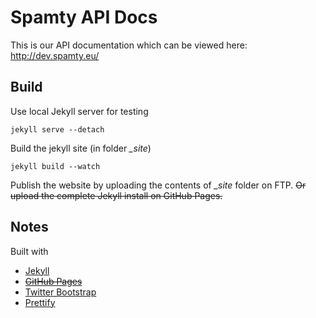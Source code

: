 # Spamty API Docs

This is our API documentation which can be viewed here: http://dev.spamty.eu/

## Build

Use local Jekyll server for testing
	
    jekyll serve --detach

Build the jekyll site (in folder *_site*)
	
    jekyll build --watch

Publish the website by uploading the contents of *_site* folder on FTP. 
~~Or upload the complete Jekyll install on GitHub Pages.~~

## Notes

Built with 
 * [Jekyll](http://jekyllrb.com/)
 * ~~[GitHub Pages](https://pages.github.com/)~~
 * [Twitter Bootstrap](https://getbootstrap.com/)
 * [Prettify](https://github.com/google/code-prettify/)
